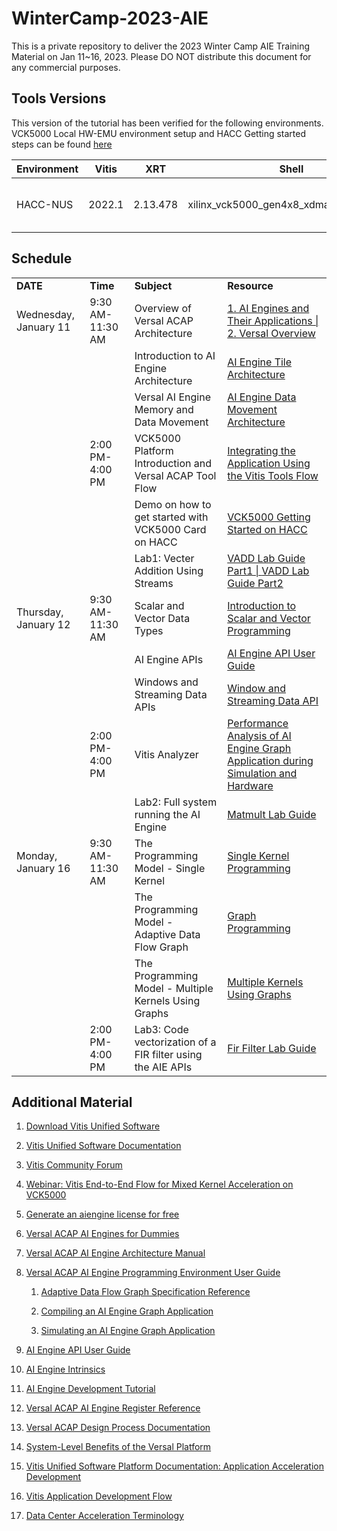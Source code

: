# WinterCamp-2023-AIE

This is a private repository to deliver the 2023 Winter Camp AIE Training Material on Jan 11~16, 2023.
Please DO NOT distribute this document for any commercial purposes.

## Tools Versions

This version of the tutorial has been verified for the following environments. VCK5000 Local HW-EMU environment setup and HACC Getting started steps can be found [here](./Setup_VCK5000.md)

| Environment  | Vitis   |    XRT   | Shell | Notes |
|--------------|---------|----------|-------|-------|
| HACC-NUS      | 2022.1  | 2.13.478  | xilinx_vck5000_gen4x8_xdma_2_202210_1| 6 VCK5000s are available |



## Schedule

<table border="0" width="100%">
    <tbody>
        <tr>
		    <td height="20">
                <strong> DATE  </strong>
            </td>
            <td height="24">
                <strong> Time</strong>
            </td>            
            <td height="24">
                <strong> Subject </strong>
            </td>
            <td height="24">
                <strong> Resource  </strong>
            </td>
        </tr>
        <tr>
            <td height="24">
            Wednesday, January 11
            </td>
            <td>
            9:30 AM-11:30 AM
            </td>
            <td>
			Overview of Versal ACAP Architecture
			</td>
            <td>
            <a href= "https://docs.xilinx.com/v/u/en-US/wp506-ai-engine" >
            1. AI Engines and Their Applications |  </a>
            <a href= "https://docs.xilinx.com/v/u/en-US/ds950-versal-overview" >
            2. Versal Overview </a>
            </td>
        </tr>
        <tr>
            <td height="24">
            </td>
            <td>
            </td>
            <td>
            Introduction to AI Engine Architecture
            </td>
			<td>
			<a href= "https://docs.xilinx.com/r/en-US/am009-versal-ai-engine/AI-Engine-Tile-Architecture">AI Engine Tile Architecture</a>
			</td>
        <tr>
                <tr>
            <td height="24">
            </td>
            <td>
            </td>
            <td>
            Versal AI Engine Memory and Data Movement
            </td>
			<td>
            <a href= "https://docs.xilinx.com/r/en-US/am009-versal-ai-engine/AI-Engine-Data-Movement-Architecture">AI Engine Data Movement Architecture</a>
			</td>
        </tr>
            <td height="24">
            </td>
            <td>
            2:00 PM-4:00 PM
            </td>
            <td>
			VCK5000 Platform Introduction and Versal ACAP Tool Flow
			</td>
            <td>
            <a href= "https://docs.xilinx.com/r/en-US/ug1076-ai-engine-environment/Integrating-the-Application-Using-the-Vitis-Tools-Flow" >Integrating the Application Using the Vitis Tools Flow</a>
            </td>
        </tr>
        <tr>
            <td height="24">
            </td>
            <td>
            </td>
            <td>
            Demo on how to get started with VCK5000 Card on HACC
            </td>
			<td>
			<a href= "./Setup_VCK5000.md"> VCK5000 Getting Started on HACC</a>
		</td>
        <tr>
            <td height="24">
            </td>
            <td>
            </td>
            <td>
            Lab1: Vecter Addition Using Streams 
            </td>
			<td>
			<a href= "./lab1_vadd_part1.md">VADD Lab Guide Part1 | </a>
            <a href= "./lab1_vadd_part2.md">VADD Lab Guide Part2</a>
		</td>
        </tr>
            <tr>
            <td height="24">
            Thursday, January 12
            </td>
            <td>
            9:30 AM-11:30 AM
            </td>
            <td>
			Scalar and Vector Data Types              
			</td>
            <td>
            <a href= "https://docs.xilinx.com/r/en-US/ug1079-ai-engine-kernel-coding/Introduction-to-Scalar-and-Vector-Programming?tocId=7~QEMIZKf_i6S~Gzi4RKVA" >Introduction to Scalar and Vector Programming</a>
            </td>
        </tr>
        <tr>
            <td height="24">
            </td>
            <td>
            </td>
            <td>
            AI Engine APIs
            </td>
			<td>
            <a href= "https://www.xilinx.com/htmldocs/xilinx2022_2/aiengine_api/aie_api/doc/index.html">AI Engine API User Guide</a>
			</td>
        </tr>
        <tr>
            <td height="24">
            </td>
            <td>
            </td>
            <td>
            Windows and Streaming Data APIs
            </td>
			<td>
			<a href= "https://docs.xilinx.com/r/en-US/ug1079-ai-engine-kernel-coding/Window-and-Streaming-Data-API">Window and Streaming Data API</a>
			</td>
        </tr>
                <tr>
            <td height="24">
            </td>
            <td>
            2:00 PM-4:00 PM
            </td>
            <td>
			Vitis Analyzer
			</td>
            <td>
            <a href= "https://docs.xilinx.com/r/en-US/ug1076-ai-engine-environment/Performance-Analysis-of-AI-Engine-Graph-Application-during-Simulation" >Performance Analysis of AI Engine Graph Application during Simulation and Hardware</a>
            </td>
        </tr>
        <tr>
            <td height="24">
            </td>
            <td>
            </td>
            <td>
            Lab2: Full system running the AI Engine
            </td>
			<td>
			<a href= "./lab2_matmult_lab.md">Matmult Lab Guide</a>
			</td>
        </tr>
            <tr>
            <td height="24">
            Monday, January 16
            </td>
            <td>
            9:30 AM-11:30 AM
            </td>
            <td>
			The Programming Model - Single Kernel
			</td>
            <td>
            <a href= "https://docs.xilinx.com/r/en-US/ug1079-ai-engine-kernel-coding/Single-Kernel-Programming" >Single Kernel Programming</a>
            </td>
        </tr>
        <tr>
            <td height="24">
            </td>
            <td>
            </td>
            <td>
            The Programming Model - Adaptive Data Flow Graph
            </td>
			<td>
            <a href= "https://docs.xilinx.com/r/en-US/ug1079-ai-engine-kernel-coding/Introduction-to-Graph-Programming">Graph Programming</a>
			</td>
        </tr>
        <tr>
            <td height="24">
            </td>
            <td>
            </td>
            <td>
            The Programming Model - Multiple Kernels Using Graphs
            </td>
			<td>
			<a href= "https://docs.xilinx.com/r/en-US/ug1079-ai-engine-kernel-coding/Vectorized-Version-Using-Multiple-Kernels">Multiple Kernels Using Graphs</a>
			</td>
        </tr>
           <tr>
            <td height="24">
            </td>
            <td>
            2:00 PM-4:00 PM
            </td>
            <td>
			Lab3: Code vectorization of a FIR filter using the AIE APIs
			</td>
            <td>
            <a href= "./lab3_fir_filter.md" > Fir Filter Lab Guide</a>
            </td>
        </tr>
</table>

## Additional Material

1. [Download Vitis Unified Software](https://www.xilinx.com/support/download/index.html/content/xilinx/en/downloadNav/vitis.html)

1. [Vitis Unified Software Documentation](https://docs.xilinx.com/v/u/en-US/ug1416-vitis-documentation)

1. [Vitis Community Forum](https://support.xilinx.com/s/topic/0TO2E000000YKYAWA4/vitis-acceleration-acceleration?language=en_US)

1. [Webinar: Vitis End-to-End Flow for Mixed Kernel Acceleration on VCK5000](https://pages.xilinx.com/EN-WB-2022-04-20-VCK5000VitisFlow_LP-Registration.html)

1. [Generate an aiengine license for free](https://support.xilinx.com/s/article/76792?language=en_US)

1. [Versal ACAP AI Engines for Dummies](https://support.xilinx.com/s/article/1132493?language=en_US)

1. [Versal ACAP AI Engine Architecture Manual](https://docs.xilinx.com/r/en-US/am009-versal-ai-engine/Revision-History)

1. [Versal ACAP AI Engine Programming Environment User Guide](https://docs.xilinx.com/r/en-US/ug1076-ai-engine-environment)

   1. [Adaptive Data Flow Graph Specification Reference](https://docs.xilinx.com/r/en-US/ug1076-ai-engine-environment/Adaptive-Data-Flow-Graph-Specification-Reference)

   1. [Compiling an AI Engine Graph Application](https://docs.xilinx.com/r/en-US/ug1076-ai-engine-environment/Compiling-an-AI-Engine-Graph-Application)

   1. [Simulating an AI Engine Graph Application](https://docs.xilinx.com/r/en-US/ug1076-ai-engine-environment/Simulating-an-AI-Engine-Graph-Application)

1. [AI Engine API User Guide](https://www.xilinx.com/htmldocs/xilinx2022_2/aiengine_api/aie_api/doc/index.html)

1. [AI Engine Intrinsics](https://www.xilinx.com/htmldocs/xilinx2022_2/aiengine_intrinsics/intrinsics/index.html)

1. [AI Engine Development Tutorial](https://github.com/Xilinx/Vitis-Tutorials/tree/2022.2/AI_Engine_Development/Feature_Tutorials)

1. [Versal ACAP AI Engine Register Reference](https://www.xilinx.com/htmldocs/registers/am015/am015-versal-aie-register-reference.html)

1. [Versal ACAP Design Process Documentation](https://www.xilinx.com/support/documentation-navigation/design-process/ai-engine-development.html)

1. [System-Level Benefits of the Versal Platform](https://www.xilinx.com/content/dam/xilinx/support/documents/white_papers/wp539-versal-system-level-benefits.pdf)

1. [Vitis Unified Software Platform Documentation: Application Acceleration Development](https://docs.xilinx.com/r/en-US/ug1393-vitis-application-acceleration)

1. [Vitis Application Development Flow](https://docs.xilinx.com/r/en-US/ug1393-vitis-application-acceleration/Vitis-Application-Development-Flow)

1. [Data Center Acceleration Terminology](https://docs.xilinx.com/r/en-US/ug1393-vitis-application-acceleration/Terminology)
